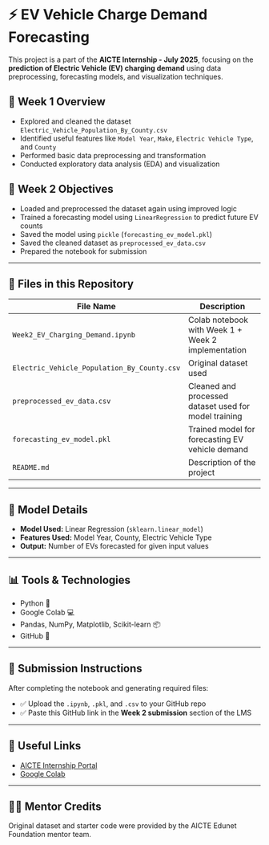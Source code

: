# ⚡ EV Vehicle Charge Demand Forecasting

This project is a part of the **AICTE Internship - July 2025**, focusing on the **prediction of Electric Vehicle (EV) charging demand** using data preprocessing, forecasting models, and visualization techniques.

## 📌 Week 1 Overview

- Explored and cleaned the dataset `Electric_Vehicle_Population_By_County.csv`
- Identified useful features like `Model Year`, `Make`, `Electric Vehicle Type`, and `County`
- Performed basic data preprocessing and transformation
- Conducted exploratory data analysis (EDA) and visualization

## 📌 Week 2 Objectives

- Loaded and preprocessed the dataset again using improved logic
- Trained a forecasting model using `LinearRegression` to predict future EV counts
- Saved the model using `pickle` (`forecasting_ev_model.pkl`)
- Saved the cleaned dataset as `preprocessed_ev_data.csv`
- Prepared the notebook for submission

---

## 📁 Files in this Repository

| File Name                        | Description                                                |
|----------------------------------|------------------------------------------------------------|
| `Week2_EV_Charging_Demand.ipynb` | Colab notebook with Week 1 + Week 2 implementation         |
| `Electric_Vehicle_Population_By_County.csv` | Original dataset used                                   |
| `preprocessed_ev_data.csv`      | Cleaned and processed dataset used for model training      |
| `forecasting_ev_model.pkl`      | Trained model for forecasting EV vehicle demand            |
| `README.md`                     | Description of the project                                |

---

## 🧠 Model Details

- **Model Used:** Linear Regression (`sklearn.linear_model`)
- **Features Used:** Model Year, County, Electric Vehicle Type
- **Output:** Number of EVs forecasted for given input values

---

## 📊 Tools & Technologies

- Python 🐍
- Google Colab 💻
- Pandas, NumPy, Matplotlib, Scikit-learn 📦
- GitHub 🐙

---

## 📅 Submission Instructions

After completing the notebook and generating required files:
- ✅ Upload the `.ipynb`, `.pkl`, and `.csv` to your GitHub repo
- ✅ Paste this GitHub link in the **Week 2 submission** section of the LMS

---

## 🔗 Useful Links

- [AICTE Internship Portal](https://internship.aicte-india.org/)
- [Google Colab](https://colab.research.google.com/)

---

## 👨‍💻 Mentor Credits

Original dataset and starter code were provided by the AICTE Edunet Foundation mentor team.

